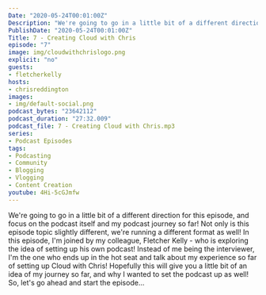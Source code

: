 ```yaml
---
Date: "2020-05-24T00:01:00Z"
Description: "We're going to go in a little bit of a different direction for this episode, and focus on the podcast itself and my podcast journey so far! Not only is this episode topic slightly different, we're running a different format as well! In this episode, I'm joined by my colleague, Fletcher Kelly - who is exploring the idea of setting up his own podcast! Instead of me being the interviewer, I'm the one who ends up in the hot seat and talk about my experience so far of setting up Cloud with Chris! Hopefully this will give you a little bit of an idea of my journey so far, and why I wanted to set the podcast up as well! So, let's go ahead and start the episode..."
PublishDate: "2020-05-24T00:01:00Z"
Title: 7 - Creating Cloud with Chris
episode: "7"
image: img/cloudwithchrislogo.png
explicit: "no"
guests:
- fletcherkelly
hosts:
- chrisreddington
images:
- img/default-social.png
podcast_bytes: "23642112"
podcast_duration: "27:32.009"
podcast_file: 7 - Creating Cloud with Chris.mp3
series:
- Podcast Episodes
tags:
- Podcasting
- Community
- Blogging
- Vlogging
- Content Creation
youtube: 4Hi-5cGJmfw
---
```

We're going to go in a little bit of a different direction for this episode, and focus on the podcast itself and my podcast journey so far! Not only is this episode topic slightly different, we're running a different format as well! In this episode, I'm joined by my colleague, Fletcher Kelly - who is exploring the idea of setting up his own podcast! Instead of me being the interviewer, I'm the one who ends up in the hot seat and talk about my experience so far of setting up Cloud with Chris! Hopefully this will give you a little bit of an idea of my journey so far, and why I wanted to set the podcast up as well! So, let's go ahead and start the episode...